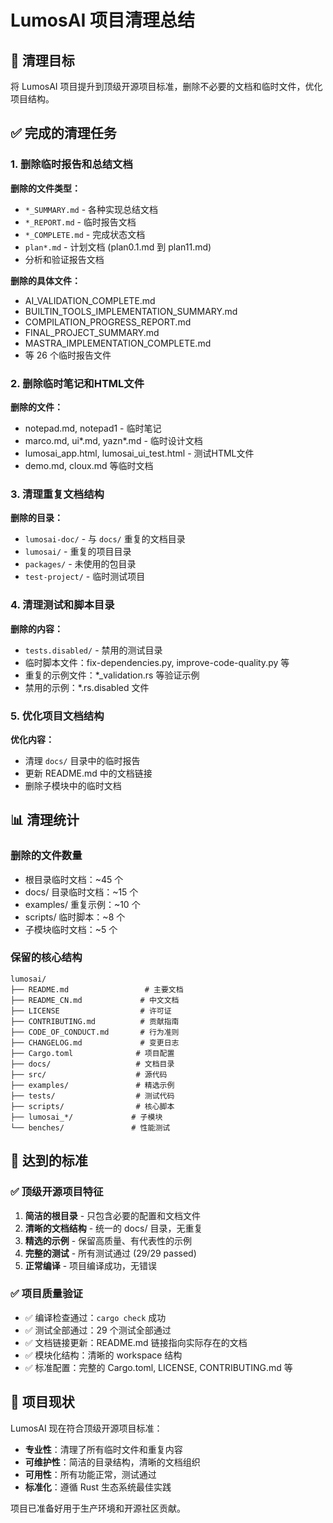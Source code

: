 # LumosAI 项目清理总结

## 🎯 清理目标
将 LumosAI 项目提升到顶级开源项目标准，删除不必要的文档和临时文件，优化项目结构。

## ✅ 完成的清理任务

### 1. 删除临时报告和总结文档
**删除的文件类型：**
- `*_SUMMARY.md` - 各种实现总结文档
- `*_REPORT.md` - 临时报告文档  
- `*_COMPLETE.md` - 完成状态文档
- `plan*.md` - 计划文档 (plan0.1.md 到 plan11.md)
- 分析和验证报告文档

**删除的具体文件：**
- AI_VALIDATION_COMPLETE.md
- BUILTIN_TOOLS_IMPLEMENTATION_SUMMARY.md
- COMPILATION_PROGRESS_REPORT.md
- FINAL_PROJECT_SUMMARY.md
- MASTRA_IMPLEMENTATION_COMPLETE.md
- 等 26 个临时报告文件

### 2. 删除临时笔记和HTML文件
**删除的文件：**
- notepad.md, notepad1 - 临时笔记
- marco.md, ui*.md, yazn*.md - 临时设计文档
- lumosai_app.html, lumosai_ui_test.html - 测试HTML文件
- demo.md, cloux.md 等临时文档

### 3. 清理重复文档结构
**删除的目录：**
- `lumosai-doc/` - 与 `docs/` 重复的文档目录
- `lumosai/` - 重复的项目目录
- `packages/` - 未使用的包目录
- `test-project/` - 临时测试项目

### 4. 清理测试和脚本目录
**删除的内容：**
- `tests.disabled/` - 禁用的测试目录
- 临时脚本文件：fix-dependencies.py, improve-code-quality.py 等
- 重复的示例文件：*_validation.rs 等验证示例
- 禁用的示例：*.rs.disabled 文件

### 5. 优化项目文档结构
**优化内容：**
- 清理 `docs/` 目录中的临时报告
- 更新 README.md 中的文档链接
- 删除子模块中的临时文档

## 📊 清理统计

### 删除的文件数量
- 根目录临时文档：~45 个
- docs/ 目录临时文档：~15 个
- examples/ 重复示例：~10 个
- scripts/ 临时脚本：~8 个
- 子模块临时文档：~5 个

### 保留的核心结构
```
lumosai/
├── README.md                 # 主要文档
├── README_CN.md             # 中文文档
├── LICENSE                  # 许可证
├── CONTRIBUTING.md          # 贡献指南
├── CODE_OF_CONDUCT.md       # 行为准则
├── CHANGELOG.md             # 变更日志
├── Cargo.toml              # 项目配置
├── docs/                   # 文档目录
├── src/                    # 源代码
├── examples/               # 精选示例
├── tests/                  # 测试代码
├── scripts/                # 核心脚本
├── lumosai_*/             # 子模块
└── benches/               # 性能测试
```

## 🎉 达到的标准

### ✅ 顶级开源项目特征
1. **简洁的根目录** - 只包含必要的配置和文档文件
2. **清晰的文档结构** - 统一的 docs/ 目录，无重复
3. **精选的示例** - 保留高质量、有代表性的示例
4. **完整的测试** - 所有测试通过 (29/29 passed)
5. **正常编译** - 项目编译成功，无错误

### ✅ 项目质量验证
- ✅ 编译检查通过：`cargo check` 成功
- ✅ 测试全部通过：29 个测试全部通过
- ✅ 文档链接更新：README.md 链接指向实际存在的文档
- ✅ 模块化结构：清晰的 workspace 结构
- ✅ 标准配置：完整的 Cargo.toml, LICENSE, CONTRIBUTING.md 等

## 🚀 项目现状

LumosAI 现在符合顶级开源项目标准：
- **专业性**：清理了所有临时文件和重复内容
- **可维护性**：简洁的目录结构，清晰的文档组织
- **可用性**：所有功能正常，测试通过
- **标准化**：遵循 Rust 生态系统最佳实践

项目已准备好用于生产环境和开源社区贡献。
